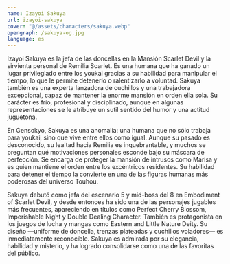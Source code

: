 ```yaml
---
name: Izayoi Sakuya
url: izayoi-sakuya
cover: "@/assets/characters/sakuya.webp"
opengraph: /sakuya-og.jpg
language: es
---
```


Izayoi Sakuya es la jefa de las doncellas en la Mansión Scarlet Devil y la sirvienta personal de Remilia Scarlet. Es una humana que ha ganado un lugar privilegiado entre los youkai gracias a su habilidad para manipular el tiempo, lo que le permite detenerlo o ralentizarlo a voluntad. Sakuya también es una experta lanzadora de cuchillos y una trabajadora excepcional, capaz de mantener la enorme mansión en orden ella sola. Su carácter es frío, profesional y disciplinado, aunque en algunas representaciones se le atribuye un sutil sentido del humor y una actitud juguetona.

En Gensokyo, Sakuya es una anomalía: una humana que no sólo trabaja para youkai, sino que vive entre ellos como igual. Aunque su pasado es desconocido, su lealtad hacia Remilia es inquebrantable, y muchos se preguntan qué motivaciones personales esconde bajo su máscara de perfección. Se encarga de proteger la mansión de intrusos como Marisa y es quien mantiene el orden entre los excéntricos residentes. Su habilidad para detener el tiempo la convierte en una de las figuras humanas más poderosas del universo Touhou.

Sakuya debutó como jefa del escenario 5 y mid-boss del 8 en Embodiment of Scarlet Devil, y desde entonces ha sido una de las personajes jugables más frecuentes, apareciendo en títulos como Perfect Cherry Blossom, Imperishable Night y Double Dealing Character. También es protagonista en los juegos de lucha y mangas como Eastern and Little Nature Deity. Su diseño —uniforme de doncella, trenzas plateadas y cuchillos voladores— es inmediatamente reconocible. Sakuya es admirada por su elegancia, habilidad y misterio, y ha logrado consolidarse como una de las favoritas del público.
